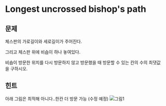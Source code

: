 # Longest uncrossed bishop's path

## 문제

체스판의 가로길이와 세로길이가 주어진다.

그리고 체스판 위에 비숍이 하나 놓여있다.

비숍이 방문한 위치를 다시 방문하지 않고 방문했을 때 방문할 수 있는 칸의 수의 최댓값을 구하시오.

## 힌트
아래 그림은 최적해 아니다..한칸 더 방문 가능 (수정 예정)
![그림1](https://github.com/iknoom/uospc2020/blob/master/problems/iknoom/_images/bishop_img.png)
